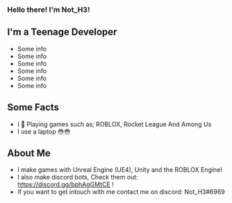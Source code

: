 ### Hello there! I'm Not_H3! 

## I'm a Teenage Developer

- Some info
- Some info
- Some info
- Some info
- Some info
- Some info


## Some Facts

- I 🧡 Playing games such as; ROBLOX, Rocket League And Among Us
- I use a laptop 😳😳


## About Me

- I make games with Unreal Engine (UE4), Unity and the ROBLOX Engine!
- I also make discord bots, Check them out: https://discord.gg/bphAgGMtCE !
- If you want to get intouch with me contact me on discord: Not_H3#6969

